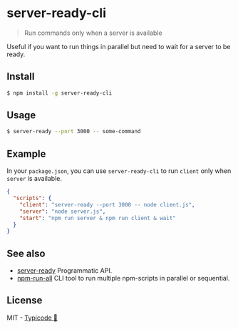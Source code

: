 # server-ready-cli

> Run commands only when a server is available

Useful if you want to run things in parallel but need to wait for a server to be ready.

## Install

```sh
$ npm install -g server-ready-cli
```

## Usage

```sh
$ server-ready --port 3000 -- some-command
```

## Example

In your `package.json`, you can use `server-ready-cli` to run `client` only when `server` is available.

```json
{
  "scripts": {
    "client": "server-ready --port 3000 -- node client.js",
    "server": "node server.js",
    "start": "npm run server & npm run client & wait"
  }
}
```

## See also

* [server-ready](https://github.com/typicode/server-ready) Programmatic API.
* [npm-run-all](https://github.com/mysticatea/npm-run-all) CLI tool to run multiple npm-scripts in parallel or sequential.

## License

MIT - [Typicode :cactus:](https://github.com/typicode)
